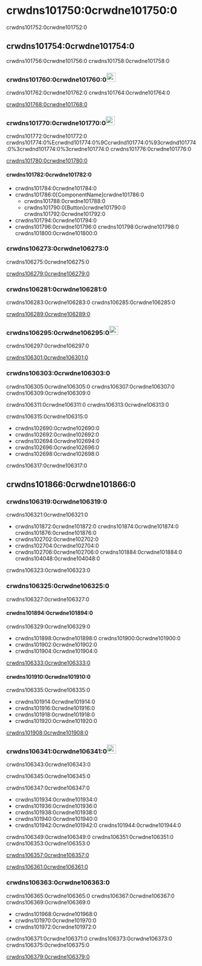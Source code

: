 # crwdns101750:0crwdne101750:0

<p class="description">crwdns101752:0crwdne101752:0</p>

## crwdns101754:0crwdne101754:0

crwdns101756:0crwdne101756:0 crwdns101758:0crwdne101758:0

### crwdns101760:0crwdne101760:0<img src="crwdns105403:0crwdne105403:0" width="24" height="24" alt="crwdns105405:0crwdne105405:0" loading="lazy" />

crwdns101762:0crwdne101762:0 crwdns101764:0crwdne101764:0

[crwdns101768:0crwdne101768:0](crwdns101766:0crwdne101766:0)

### crwdns101770:0crwdne101770:0<img src="crwdns105407:0crwdne105407:0" width="24" height="24" alt="crwdns105409:0crwdne105409:0" loading="lazy" />

crwdns101772:0crwdne101772:0 crwdns101774:0%Ecrwdnd101774:0%9Ccrwdnd101774:0%93crwdnd101774:0%3crwdnd101774:0%3crwdne101774:0 crwdns101776:0crwdne101776:0

[crwdns101780:0crwdne101780:0](crwdns101778:0crwdne101778:0)

#### crwdns101782:0crwdne101782:0

- crwdns101784:0crwdne101784:0
- crwdns101786:0[ComponentName]crwdne101786:0 
  - crwdns101788:0crwdne101788:0
  - crwdns101790:0[Button]crwdne101790:0 <some feature>crwdns101792:0crwdne101792:0
- crwdns101794:0crwdne101794:0
- crwdns101796:0crwdne101796:0 crwdns101798:0crwdne101798:0 crwdns101800:0crwdne101800:0

### crwdns106273:0crwdne106273:0

crwdns106275:0crwdne106275:0

[crwdns106279:0crwdne106279:0](crwdns106277:0crwdne106277:0)

### crwdns106281:0crwdne106281:0

crwdns106283:0crwdne106283:0 crwdns106285:0crwdne106285:0

[crwdns106289:0crwdne106289:0](crwdns106287:0crwdne106287:0)

### crwdns106295:0crwdne106295:0<img src="crwdns106291:0crwdne106291:0" width="24" height="24" alt="crwdns106293:0crwdne106293:0" loading="lazy" />

crwdns106297:0crwdne106297:0

[crwdns106301:0crwdne106301:0](crwdns106299:0crwdne106299:0)

### crwdns106303:0crwdne106303:0

crwdns106305:0crwdne106305:0 crwdns106307:0crwdne106307:0 crwdns106309:0crwdne106309:0

crwdns106311:0crwdne106311:0 crwdns106313:0crwdne106313:0

crwdns106315:0crwdne106315:0

- crwdns102690:0crwdne102690:0
- crwdns102692:0crwdne102692:0
- crwdns102694:0crwdne102694:0
- crwdns102696:0crwdne102696:0
- crwdns102698:0crwdne102698:0

crwdns106317:0crwdne106317:0

## crwdns101866:0crwdne101866:0

### crwdns106319:0crwdne106319:0

crwdns106321:0crwdne106321:0

- crwdns101872:0crwdne101872:0 crwdns101874:0crwdne101874:0 crwdns101876:0crwdne101876:0
- crwdns102702:0crwdne102702:0
- crwdns102704:0crwdne102704:0
- crwdns102706:0crwdne102706:0 crwdns101884:0crwdne101884:0 crwdns104048:0crwdne104048:0

crwdns106323:0crwdne106323:0

### crwdns106325:0crwdne106325:0

crwdns106327:0crwdne106327:0

#### crwdns101894:0crwdne101894:0

crwdns106329:0crwdne106329:0

- crwdns101898:0crwdne101898:0 crwdns101900:0crwdne101900:0
- crwdns101902:0crwdne101902:0
- crwdns101904:0crwdne101904:0

[crwdns106333:0crwdne106333:0](crwdns106331:0crwdne106331:0)

#### crwdns101910:0crwdne101910:0

crwdns106335:0crwdne106335:0

- crwdns101914:0crwdne101914:0
- crwdns101916:0crwdne101916:0
- crwdns101918:0crwdne101918:0
- crwdns101920:0crwdne101920:0

[crwdns101908:0crwdne101908:0](crwdns101906:0crwdne101906:0)

### crwdns106341:0crwdne106341:0<img src="crwdns106337:0crwdne106337:0" width="24" height="24" alt="crwdns106339:0crwdne106339:0" loading="lazy" />

crwdns106343:0crwdne106343:0

crwdns106345:0crwdne106345:0

crwdns106347:0crwdne106347:0

- crwdns101934:0crwdne101934:0
- crwdns101936:0crwdne101936:0
- crwdns101938:0crwdne101938:0
- crwdns101940:0crwdne101940:0
- crwdns101942:0crwdne101942:0 crwdns101944:0crwdne101944:0

crwdns106349:0crwdne106349:0 crwdns106351:0crwdne106351:0 crwdns106353:0crwdne106353:0

[crwdns106357:0crwdne106357:0](crwdns106355:0crwdne106355:0)

[crwdns106361:0crwdne106361:0](crwdns106359:0crwdne106359:0)

### crwdns106363:0crwdne106363:0

crwdns106365:0crwdne106365:0 crwdns106367:0crwdne106367:0 crwdns106369:0crwdne106369:0

- crwdns101968:0crwdne101968:0
- crwdns101970:0crwdne101970:0
- crwdns101972:0crwdne101972:0

crwdns106371:0crwdne106371:0 crwdns106373:0crwdne106373:0 crwdns106375:0crwdne106375:0

[crwdns106379:0crwdne106379:0](crwdns106377:0crwdne106377:0)